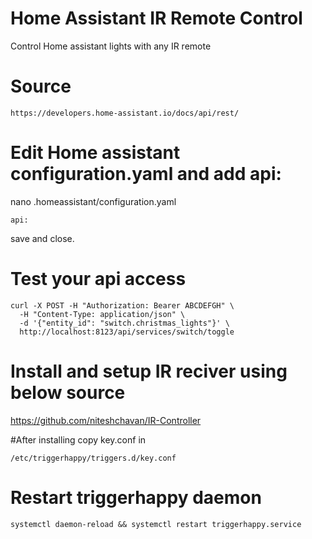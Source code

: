 # Home Assistant IR Remote Control
Control Home assistant lights with any IR remote 

# Source
```
https://developers.home-assistant.io/docs/api/rest/
```

# Edit Home assistant configuration.yaml and add api:
nano .homeassistant/configuration.yaml
```
api:
```
save and close.

# Test your api access
```
curl -X POST -H "Authorization: Bearer ABCDEFGH" \
  -H "Content-Type: application/json" \
  -d '{"entity_id": "switch.christmas_lights"}' \
  http://localhost:8123/api/services/switch/toggle
```

# Install and setup IR reciver using below source
https://github.com/niteshchavan/IR-Controller

#After installing copy key.conf in
```
/etc/triggerhappy/triggers.d/key.conf
```

# Restart triggerhappy daemon
```
systemctl daemon-reload && systemctl restart triggerhappy.service
```
